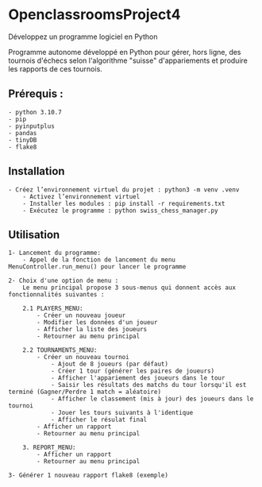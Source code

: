 # OpenclassroomsProject4
Développez un programme logiciel en Python

Programme autonome développé en Python pour gérer, hors ligne, des tournois d'échecs selon l'algorithme "suisse" d'appariements et produire les rapports de ces tournois.

## Prérequis :
    - python 3.10.7
    - pip
    - pyinputplus
    - pandas 
    - tinyDB
    - flake8

## Installation
    - Créez l’environnement virtuel du projet : python3 -m venv .venv
        - Activez l’environnement virtuel
        - Installer les modules : pip install -r requirements.txt
        - Exécutez le programme : python swiss_chess_manager.py

## Utilisation

    1- Lancement du programme:
        - Appel de la fonction de lancement du menu MenuController.run_menu() pour lancer le programme 

    2- Choix d'une option de menu :
        Le menu principal propose 3 sous-menus qui donnent accès aux fonctionnalités suivantes :

        2.1 PLAYERS_MENU:
            - Créer un nouveau joueur
            - Modifier les données d'un joueur
            - Afficher la liste des joueurs
            - Retourner au menu principal
    
        2.2 TOURNAMENTS_MENU:
            - Créer un nouveau tournoi
                - Ajout de 8 joueurs (par défaut)
                - Créer 1 tour (générer les paires de joueurs)
                - Afficher l'appariement des joueurs dans le tour
                - Saisir les résultats des matchs du tour lorsqu'il est terminé (Gagner/Perdre 1 match = aléatoire)
                - Afficher le classement (mis à jour) des joueurs dans le tournoi
                - Jouer les tours suivants à l'identique
                - Afficher le résulat final
            - Afficher un rapport
            - Retourner au menu principal

        3. REPORT_MENU:
            - Afficher un rapport
            - Retourner au menu principal

    3- Générer 1 nouveau rapport flake8 (exemple)
